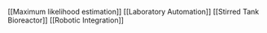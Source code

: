 [[Maximum likelihood estimation]]
[[Laboratory Automation]]
[[Stirred Tank Bioreactor]]
[[Robotic Integration]]
